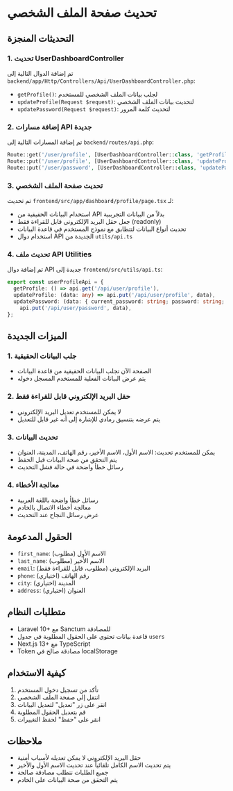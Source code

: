 # تحديث صفحة الملف الشخصي

## التحديثات المنجزة

### 1. تحديث UserDashboardController
تم إضافة الدوال التالية إلى `backend/app/Http/Controllers/Api/UserDashboardController.php`:

- `getProfile()`: لجلب بيانات الملف الشخصي للمستخدم
- `updateProfile(Request $request)`: لتحديث بيانات الملف الشخصي
- `updatePassword(Request $request)`: لتحديث كلمة المرور

### 2. إضافة مسارات API جديدة
تم إضافة المسارات التالية إلى `backend/routes/api.php`:

```php
Route::get('/user/profile', [UserDashboardController::class, 'getProfile'])->middleware('auth:sanctum');
Route::put('/user/profile', [UserDashboardController::class, 'updateProfile'])->middleware('auth:sanctum');
Route::put('/user/password', [UserDashboardController::class, 'updatePassword'])->middleware('auth:sanctum');
```

### 3. تحديث صفحة الملف الشخصي
تم تحديث `frontend/src/app/dashboard/profile/page.tsx` لـ:

- استخدام البيانات الحقيقية من API بدلاً من البيانات التجريبية
- جعل حقل البريد الإلكتروني قابل للقراءة فقط (readonly)
- تحديث أنواع البيانات لتتطابق مع نموذج المستخدم في قاعدة البيانات
- استخدام دوال API الجديدة من `utils/api.ts`

### 4. تحديث ملف API Utilities
تم إضافة دوال API جديدة إلى `frontend/src/utils/api.ts`:

```typescript
export const userProfileApi = {
  getProfile: () => api.get('/api/user/profile'),
  updateProfile: (data: any) => api.put('/api/user/profile', data),
  updatePassword: (data: { current_password: string; password: string; password_confirmation: string }) => 
    api.put('/api/user/password', data),
};
```

## الميزات الجديدة

### 1. جلب البيانات الحقيقية
- الصفحة الآن تجلب البيانات الحقيقية من قاعدة البيانات
- يتم عرض البيانات الفعلية للمستخدم المسجل دخوله

### 2. حقل البريد الإلكتروني قابل للقراءة فقط
- لا يمكن للمستخدم تعديل البريد الإلكتروني
- يتم عرضه بتنسيق رمادي للإشارة إلى أنه غير قابل للتعديل

### 3. تحديث البيانات
- يمكن للمستخدم تحديث: الاسم الأول، الاسم الأخير، رقم الهاتف، المدينة، العنوان
- يتم التحقق من صحة البيانات قبل الحفظ
- رسائل خطأ واضحة في حالة فشل التحديث

### 4. معالجة الأخطاء
- رسائل خطأ واضحة باللغة العربية
- معالجة أخطاء الاتصال بالخادم
- عرض رسائل النجاح عند التحديث

## الحقول المدعومة

- `first_name`: الاسم الأول (مطلوب)
- `last_name`: الاسم الأخير (مطلوب)
- `email`: البريد الإلكتروني (مطلوب، قابل للقراءة فقط)
- `phone`: رقم الهاتف (اختياري)
- `city`: المدينة (اختياري)
- `address`: العنوان (اختياري)

## متطلبات النظام

- Laravel 10+ مع Sanctum للمصادقة
- قاعدة بيانات تحتوي على الحقول المطلوبة في جدول `users`
- Next.js 13+ مع TypeScript
- Token مصادقة صالح في localStorage

## كيفية الاستخدام

1. تأكد من تسجيل دخول المستخدم
2. انتقل إلى صفحة الملف الشخصي
3. انقر على زر "تعديل" لتعديل البيانات
4. قم بتعديل الحقول المطلوبة
5. انقر على "حفظ" لحفظ التغييرات

## ملاحظات

- حقل البريد الإلكتروني لا يمكن تعديله لأسباب أمنية
- يتم تحديث الاسم الكامل تلقائياً عند تحديث الاسم الأول والأخير
- جميع الطلبات تتطلب مصادقة صالحة
- يتم التحقق من صحة البيانات على الخادم

